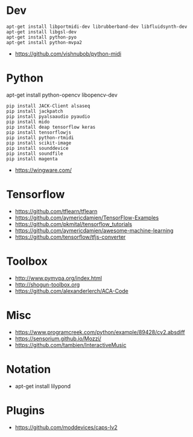 # Dev

```
apt-get install libportmidi-dev librubberband-dev libfluidsynth-dev 
apt-get install libgsl-dev 
apt-get install python-pyo
apt-get install python-mvpa2
```

- https://github.com/vishnubob/python-midi

# Python

apt-get install python-opencv libopencv-dev

```
pip install JACK-Client alsaseq 
pip install jackpatch
pip install pyalsaaudio pyaudio 
pip install mido 
pip install deap tensorflow keras 
pip install tensorflowjs
pip install python-rtmidi
pip install scikit-image
pip install sounddevice
pip install soundfile
pip install magenta
```

- https://wingware.com/

# Tensorflow

- https://github.com/tflearn/tflearn
- https://github.com/aymericdamien/TensorFlow-Examples
- https://github.com/pkmital/tensorflow_tutorials
- https://github.com/aymericdamien/awesome-machine-learning
- https://github.com/tensorflow/tfjs-converter

# Toolbox 

- http://www.pymvpa.org/index.html
- http://shogun-toolbox.org
- https://github.com/alexanderlerch/ACA-Code

# Misc

- https://www.programcreek.com/python/example/89428/cv2.absdiff
- https://sensorium.github.io/Mozzi/
- https://github.com/tambien/InteractiveMusic

# Notation

 - apt-get install lilypond
 
# Plugins

- https://github.com/moddevices/caps-lv2
